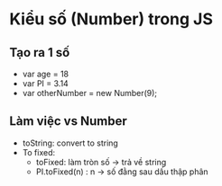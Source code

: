 # Kiểu số (Number) trong JS
## Tạo ra 1 số
- var age = 18
- var PI = 3.14
- var otherNumber = new Number(9);
## Làm việc vs Number
- toString: convert to string
- To fixed:
    - toFixed: làm tròn số -> trả về string
    - PI.toFixed(n) : n -> số đằng sau dấu thập phân